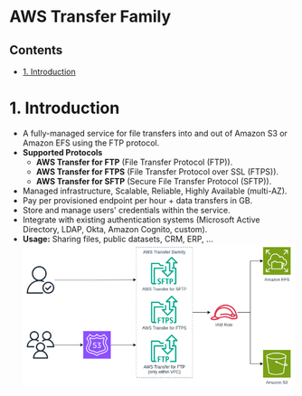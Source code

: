 # AWS Transfer Family <!-- omit in toc -->

## Contents <!-- omit in toc -->

- [1. Introduction](#1-introduction)

# 1. Introduction

- A fully-managed service for file transfers into and out of Amazon S3 or Amazon EFS using the FTP protocol.
- **Supported Protocols**
  - **AWS Transfer for FTP** (File Transfer Protocol (FTP)).
  - **AWS Transfer for FTPS** (File Transfer Protocol over SSL (FTPS)).
  - **AWS Transfer for SFTP** (Secure File Transfer Protocol (SFTP)).
- Managed infrastructure, Scalable, Reliable, Highly Available (multi-AZ).
- Pay per provisioned endpoint per hour + data transfers in GB.
- Store and manage users' credentials within the service.
- Integrate with existing authentication systems (Microsoft Active Directory, LDAP, Okta, Amazon Cognito, custom).
- **Usage:** Sharing files, public datasets, CRM, ERP, ...
  ![AWS Transfer Family](/Images/Migration%20&%20Transfer/AWSTransferFamily.png)
